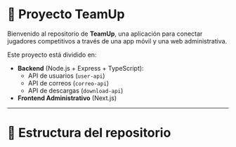 # 🚀 Proyecto TeamUp

Bienvenido al repositorio de **TeamUp**, una aplicación para conectar jugadores competitivos a través de una app móvil y una web administrativa.

Este proyecto está dividido en:

- **Backend** (Node.js + Express + TypeScript):
  - API de usuarios (`user-api`)
  - API de correos (`correo-api`)
  - API de descargas (`download-api`)
- **Frontend Administrativo** (Next.js)

---

# 📁 Estructura del repositorio


